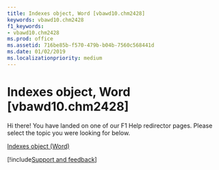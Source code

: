```yaml
---
title: Indexes object, Word [vbawd10.chm2428]
keywords: vbawd10.chm2428
f1_keywords:
- vbawd10.chm2428
ms.prod: office
ms.assetid: 716be85b-f570-479b-b04b-7560c568441d
ms.date: 01/02/2019
ms.localizationpriority: medium
---
```



# Indexes object, Word [vbawd10.chm2428]

Hi there! You have landed on one of our F1 Help redirector pages. Please select the topic you were looking for below.

[Indexes object (Word)](/office/vba/api/Word.indexes)

[!include[Support and feedback](~/includes/feedback-boilerplate.md)]